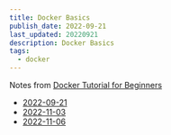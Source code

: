 ```yaml
---
title: Docker Basics
publish_date: 2022-09-21
last_updated: 20220921
description: Docker Basics
tags:
  - docker
---
```


Notes from [ Docker Tutorial for Beginners](https://www.youtube.com/watch?v=zJ6WbK9zFpI)

- [2022-09-21](fleeting-notes/2022-09-21.md)
- [2022-11-03](fleeting-notes/2022-11-03.md)
- [2022-11-06](fleeting-notes/2022-11-06.md)
